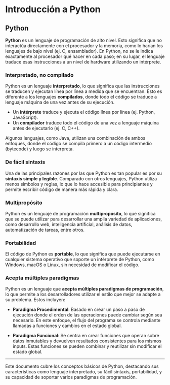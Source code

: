 
# Introducción a Python

## Python

**Python** es un lenguaje de programación de alto nivel. Esto significa que no interactúa directamente con el procesador y la memoria, como lo harían los lenguajes de bajo nivel (ej. C, ensamblador). En Python, no se le indica exactamente al procesador qué hacer en cada paso; en su lugar, el lenguaje traduce esas instrucciones a un nivel de hardware utilizando un intérprete.

### Interpretado, no compilado
Python es un lenguaje **interpretado**, lo que significa que las instrucciones se traducen y ejecutan línea por línea a medida que se encuentran. Esto es diferente a los lenguajes **compilados**, donde todo el código se traduce a lenguaje máquina de una vez antes de su ejecución.

- Un **intérprete** traduce y ejecuta el código línea por línea (ej. Python, JavaScript).
- Un **compilador** traduce todo el código de una vez a lenguaje máquina antes de ejecutarlo (ej. C, C++).
  
Algunos lenguajes, como Java, utilizan una combinación de ambos enfoques, donde el código se compila primero a un código intermedio (bytecode) y luego se interpreta.

### De fácil sintaxis
Una de las principales razones por las que Python es tan popular es por su **sintaxis simple y legible**. Comparado con otros lenguajes, Python utiliza menos símbolos y reglas, lo que lo hace accesible para principiantes y permite escribir código de manera más rápida y clara.

### Multipropósito
Python es un lenguaje de programación **multipropósito**, lo que significa que se puede utilizar para desarrollar una amplia variedad de aplicaciones, como desarrollo web, inteligencia artificial, análisis de datos, automatización de tareas, entre otros.

### Portabilidad
El código de Python es **portable**, lo que significa que puede ejecutarse en cualquier sistema operativo que soporte un intérprete de Python, como Windows, macOS o Linux, sin necesidad de modificar el código.

### Acepta múltiples paradigmas
Python es un lenguaje que **acepta múltiples paradigmas de programación**, lo que permite a los desarrolladores utilizar el estilo que mejor se adapte a su problema. Estos incluyen:

- **Paradigma Procedimental**: Basado en crear un paso a paso de ejecución donde el orden de las operaciones puede cambiar según sea necesario. En este enfoque, el flujo del programa se controla mediante llamadas a funciones y cambios en el estado global.
  
- **Paradigma Funcional**: Se centra en crear funciones que operan sobre datos inmutables y devuelven resultados consistentes para los mismos inputs. Estas funciones se pueden combinar y reutilizar sin modificar el estado global.

---

Este documento cubre los conceptos básicos de Python, destacando sus características como lenguaje interpretado, su fácil sintaxis, portabilidad, y su capacidad de soportar varios paradigmas de programación.
